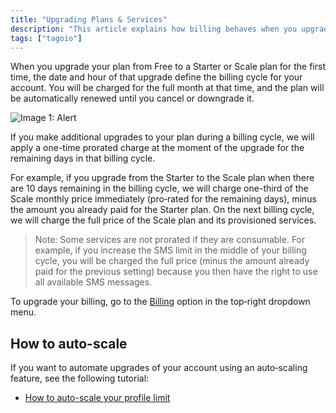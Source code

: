 ```yaml
---
title: "Upgrading Plans & Services"
description: "This article explains how billing behaves when you upgrade TagoIO plans or services, including proration rules and when charges are applied, and points to a tutorial for enabling auto-scaling of profile limits."
tags: ["tagoio"]
---
```

When you upgrade your plan from Free to a Starter or Scale plan for the first time, the date and hour of that upgrade define the billing cycle for your account. You will be charged for the full month at that time, and the plan will be automatically renewed until you cancel or downgrade it.

![Image 1: Alert](/docs_imagem/tagoio/exclamation-4.png)

If you make additional upgrades to your plan during a billing cycle, we will apply a one-time prorated charge at the moment of the upgrade for the remaining days in that billing cycle.

For example, if you upgrade from the Starter to the Scale plan when there are 10 days remaining in the billing cycle, we will charge one-third of the Scale monthly price immediately (pro‑rated for the remaining days), minus the amount you already paid for the Starter plan. On the next billing cycle, we will charge the full price of the Scale plan and its provisioned services.

> Note: Some services are not prorated if they are consumable. For example, if you increase the SMS limit in the middle of your billing cycle, you will be charged the full price (minus the amount already paid for the previous setting) because you then have the right to use all available SMS messages.

To upgrade your billing, go to the [Billing](../billing/billing-summary) option in the top‑right dropdown menu.

## How to auto-scale

If you want to automate upgrades of your account using an auto‑scaling feature, see the following tutorial:

- [How to auto-scale your profile limit](/docs/tagoio/analys/)